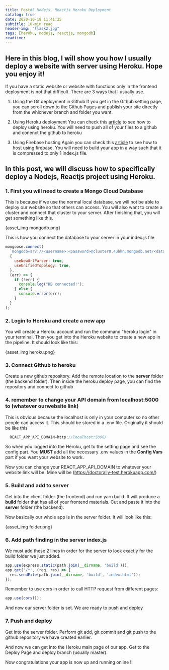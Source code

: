 ```yaml
---
title: Post#5 Nodejs, Reactjs Heroku Deployment
catalog: true
date: 2020-10-18 11:41:25
subtitle: 10-min read
header-img: "flask2.jpg"
tags: [heroku, nodejs, reactjs, mongodb]
readtime:
---
```


## Here in this blog, I will show you how I usually deploy a website with server using Heroku. Hope you enjoy it!

If you have a static website or website with functions only in the frontend deployment is not that difficult. There are 3 ways that I usually use. 

1. Using the Git deployment in Github
If you get in the Github setting page, you can scroll down to the Github Pages and publish your site directly from the whichever branch and folder you want. 

2. Using Heroku deployment
You can check this [article](https://devcenter.heroku.com/articles/git) to see how to deploy using heroku. You will need to push all of your files to a github and conenct the github to heroku 

3. Using Firebase hosting
Again you can check this [article](https://firebase.google.com/docs/hosting) to see how to host using firebase. You will need to build your app in a way such that it is compressed to only 1 index.js file. 

## In this post, we will discuss how to specifically deploy a Nodejs, Reactjs project using Heroku.

### 1. First you will need to create a Mongo Cloud Database
This is because if we use the normal local database, we will not be able to deploy our website so that others can access. You will also want to create a cluster and connect that cluster to your server. After finishing that, you will get something like this.

{asset_img mongodb.png}

This is how you connect the database to your server in your index.js file

```javascript
mongoose.connect(
  `mongodb+srv://<username>:<password>@cluster0.4uhkn.mongodb.net/<databaseName>?retryWrites=true&w=majority`,
  {
    useNewUrlParser: true,
    useUnifiedTopology: true,
  },
  (err) => {
    if (!err) {
      console.log("DB connected!");
    } else {
      console.error(err);
    }
  }
);
```

### 2. Login to Heroku and create a new app
You will create a Heroku account and run the command "heroku login" in your terminal. Then you get into the Heroku website to create a new app in the pipeline.
It should look like this:

{asset_img heroku.png}

### 3. Connect Github to heroku
Create a new github repository. Add the remote location to the **server** folder (the backend folder). Then inside the heroku deploy page, you can find the repository and connect to github 

### 4. remember to change your API domain from localhost:5000 to (whatever ourwebsite link)

This is obvious because the localhost is only in your computer so no other people can access it. This should be stored in a .env file. Originally it should be like this 
```javascript
  REACT_APP_API_DOMAIN=http://localhost:5000/
```

So when you logged into the Heroku, get to the setting page and see the config part. You **MUST** add all the necessary .env values in the **Config Vars** part if you want your website to work.

Now you can change your REACT_APP_API_DOMAIN to whatever your website link will be. Mine will be (https://doctorally-test.herokuapp.com/)

### 5. Build and add to server
Get into the client folder (the frontend) and run yarn build. It will produce a **build** folder that has all of your frontend materials. Cut and paste it into the **server** folder (the backend).

Now basically our whole app is in the server folder. It will look like this: 

{asset_img folder.png}

### 6. Add path finding in the server index.js 
We must add these 2 lines in order for the server to look exactly for the build folder we just added.

```javascript
app.use(express.static(path.join(__dirname, 'build')));
app.get('/*', (req, res) => {
  res.sendFile(path.join(__dirname, 'build', 'index.html'));
});
```

Remember to use cors in order to call HTTP request from different pages:
```javascript
app.use(cors());
```

And now our server folder is set. We are ready to push and deploy

### 7. Push and deploy 
Get into the server folder. Perform git add, git commit and git push to the github repository we have created earlier. 

And now we can get into the Heroku main page of our app. Get to the Deploy Page and deploy branch (usually master). 

Now congratulations your app is now up and running online !! 




